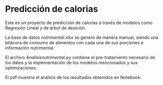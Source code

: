 # Predicción de calorias

Este es un proyecto de predicción de calorías a través de modelos como Regresión Lineal y de árbol de desición.

La base de datos *nutrimental.xlsx* se generó de manera manual, siendo una bitácora de consumo de alimentos con cada una de sus porciones e información nutrimental.

El archivo *Analisisnutrimental.py* contiene el pre-tratamiento necesario de los datos y la implementación de los modelos mencionados y sus optimizaciones. 

El pdf muestra el análisis de los resultados obtenidos en Notebook.
